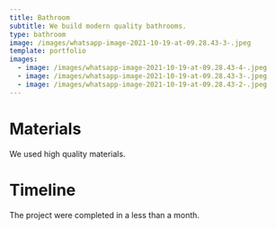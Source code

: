 ```yaml
---
title: Bathroom
subtitle: We build modern quality bathrooms.
type: bathroom
image: /images/whatsapp-image-2021-10-19-at-09.28.43-3-.jpeg
template: portfolio
images:
  - image: /images/whatsapp-image-2021-10-19-at-09.28.43-4-.jpeg
  - image: /images/whatsapp-image-2021-10-19-at-09.28.43-3-.jpeg
  - image: /images/whatsapp-image-2021-10-19-at-09.28.43-2-.jpeg
---
```

# Materials

We used high quality materials.

# Timeline

The project were completed in a less than a month.